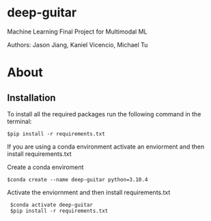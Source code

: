 # deep-guitar
Machine Learning Final Project for Multimodal ML

Authors:
Jason Jiang, Kaniel Vicencio, Michael Tu

# About 

## Installation
To install all the required packages run the following command in the terminal:
    
    $pip install -r requirements.txt

If you are using a conda environment activate an enviorment and then install requirements.txt

Create a conda enviroment

    $conda create --name deep-guitar python=3.10.4

Activate the enviornment and then install requirements.txt

     $conda activate deep-guitar
     $pip install -r requirements.txt


